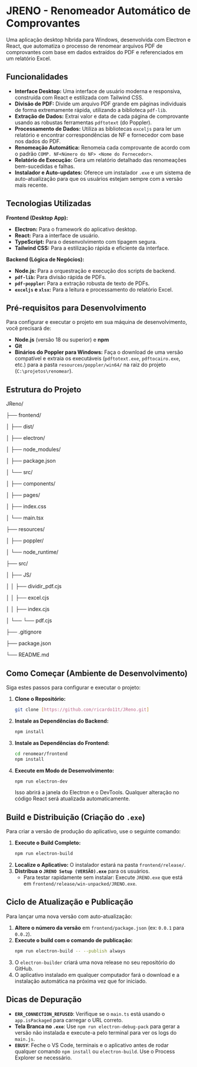 # JRENO - Renomeador Automático de Comprovantes

Uma aplicação desktop híbrida para Windows, desenvolvida com Electron e React, que automatiza o processo de renomear arquivos PDF de comprovantes com base em dados extraídos do PDF e referenciados em um relatório Excel.

## Funcionalidades

-   **Interface Desktop:** Uma interface de usuário moderna e responsiva, construída com React e estilizada com Tailwind CSS.
-   **Divisão de PDF:** Divide um arquivo PDF grande em páginas individuais de forma extremamente rápida, utilizando a biblioteca `pdf-lib`.
-   **Extração de Dados:** Extrai valor e data de cada página de comprovante usando as robustas ferramentas `pdftotext` (do Poppler).
-   **Processamento de Dados:** Utiliza as bibliotecas `exceljs` para ler um relatório e encontrar correspondências de NF e fornecedor com base nos dados do PDF.
-   **Renomeação Automática:** Renomeia cada comprovante de acordo com o padrão `COMP. NF<Número do NF> <Nome do Fornecedor>`.
-   **Relatório de Execução:** Gera um relatório detalhado das renomeações bem-sucedidas e falhas.
-   **Instalador e Auto-updates:** Oferece um instalador `.exe` e um sistema de auto-atualização para que os usuários estejam sempre com a versão mais recente.

## Tecnologias Utilizadas

**Frontend (Desktop App):**
-   **Electron:** Para o framework do aplicativo desktop.
-   **React:** Para a interface de usuário.
-   **TypeScript:** Para o desenvolvimento com tipagem segura.
-   **Tailwind CSS:** Para a estilização rápida e eficiente da interface.

**Backend (Lógica de Negócios):**
-   **Node.js:** Para a orquestração e execução dos scripts de backend.
-   **`pdf-lib`:** Para divisão rápida de PDFs.
-   **`pdf-poppler`:** Para a extração robusta de texto de PDFs.
-   **`exceljs` e `xlsx`:** Para a leitura e processamento do relatório Excel.

## Pré-requisitos para Desenvolvimento

Para configurar e executar o projeto em sua máquina de desenvolvimento, você precisará de:
-   **Node.js** (versão 18 ou superior) e **npm**
-   **Git**
-   **Binários do Poppler para Windows:** Faça o download de uma versão compatível e extraia os executáveis (`pdftotext.exe`, `pdftocairo.exe`, etc.) para a pasta `resources/poppler/win64/` na raiz do projeto (`C:\projetos\renomear`).

## Estrutura do Projeto

JReno/

├── frontend/

│   ├── dist/

│   ├── electron/

│   ├── node_modules/

│   ├── package.json

│   └── src/

│       ├── components/

│       ├── pages/

│       ├── index.css

│       └── main.tsx

├── resources/

│   ├── poppler/

│   └── node_runtime/

├── src/

│   ├── JS/

│   │   ├── dividir_pdf.cjs

│   │   ├── excel.cjs

│   │   ├── index.cjs

│   └── └── pdf.cjs

├── .gitignore

├── package.json

└── README.md

## Como Começar (Ambiente de Desenvolvimento)

Siga estes passos para configurar e executar o projeto:

1.  **Clone o Repositório:**
    ```bash
    git clone [https://github.com/ricardo11t/JReno.git]
    ```
    
2.  **Instale as Dependências do Backend:**
    ```bash
    npm install
    ```
3.  **Instale as Dependências do Frontend:**
    ```bash
    cd renomear/frontend
    npm install
    ```
4.  **Execute em Modo de Desenvolvimento:**
    ```bash
    npm run electron-dev
    ```
    Isso abrirá a janela do Electron e o DevTools. Qualquer alteração no código React será atualizada automaticamente.

## Build e Distribuição (Criação do `.exe`)

Para criar a versão de produção do aplicativo, use o seguinte comando:

1.  **Execute o Build Completo:**
    ```bash
    npm run electron-build
    ```
2.  **Localize o Aplicativo:** O instalador estará na pasta `frontend/release/`.
3.  **Distribua o `JRENO Setup (VERSÃO).exe`** para os usuários.
    * Para testar rapidamente sem instalar: Execute `JRENO.exe` que está em `frontend/release/win-unpacked/JRENO.exe`.

## Ciclo de Atualização e Publicação

Para lançar uma nova versão com auto-atualização:

1.  **Altere o número da versão** em `frontend/package.json` (ex: `0.0.1` para `0.0.2`).
2.  **Execute o build com o comando de publicação:**
    ```bash
    npm run electron-build -- --publish always
    ```
3.  O `electron-builder` criará uma nova release no seu repositório do GitHub.
4.  O aplicativo instalado em qualquer computador fará o download e a instalação automática na próxima vez que for iniciado.

## Dicas de Depuração

-   **`ERR_CONNECTION_REFUSED`**: Verifique se o `main.ts` está usando o `app.isPackaged` para carregar o URL correto.
-   **Tela Branca no `.exe`**: Use `npm run electron-debug-pack` para gerar a versão não instalada e execute-a pelo terminal para ver os logs do `main.js`.
-   **`EBUSY`**: Feche o VS Code, terminais e o aplicativo antes de rodar qualquer comando `npm install` ou `electron-build`. Use o Process Explorer se necessário.
